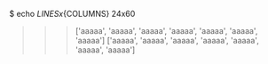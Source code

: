 
$ echo ${LINES}x${COLUMNS}
24x60

>>> ['aaaaa', 'aaaaa', 'aaaaa', 'aaaaa', 'aaaaa', 'aaaaa', 'aaaaa']
['aaaaa',
 'aaaaa',
 'aaaaa',
 'aaaaa',
 'aaaaa',
 'aaaaa',
 'aaaaa']


